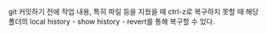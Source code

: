 git 커밋하기 전에 작업 내용, 특히 파일 등을 지웠을 때 ctrl-z로 복구하지 못할 때
해당 폴더의 local history - show history - revert를 통해 복구할 수 있다.